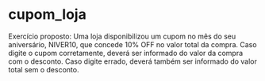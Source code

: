 # cupom_loja
Exercício proposto: Uma loja disponibilizou um cupom no mês do seu aniversário, NIVER10, que concede 10% OFF no valor total da compra. Caso digite o cupom corretamente, deverá ser informado do valor da compra com o desconto. Caso digite errado, deverá também ser informado do valor total sem o desconto.
